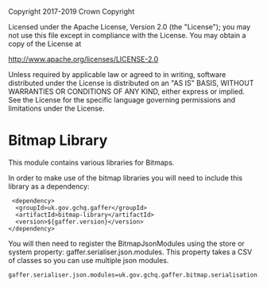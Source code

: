 Copyright 2017-2019 Crown Copyright

Licensed under the Apache License, Version 2.0 (the "License");
you may not use this file except in compliance with the License.
You may obtain a copy of the License at

  http://www.apache.org/licenses/LICENSE-2.0

Unless required by applicable law or agreed to in writing, software
distributed under the License is distributed on an "AS IS" BASIS,
WITHOUT WARRANTIES OR CONDITIONS OF ANY KIND, either express or implied.
See the License for the specific language governing permissions and
limitations under the License.


Bitmap Library
============
This module contains various libraries for Bitmaps.

In order to make use of the bitmap libraries you will need to include this library as a dependency:
```
 <dependency>
  <groupId>uk.gov.gchq.gaffer</groupId>
  <artifactId>bitmap-library</artifactId>
  <version>${gaffer.version}</version>
</dependency>
```

You will then need to register the BitmapJsonModules using the store or system
property: gaffer.serialiser.json.modules. This property takes a CSV of classes
so you can use multiple json modules.
```
gaffer.serialiser.json.modules=uk.gov.gchq.gaffer.bitmap.serialisation.json.BitmapJsonModules
```
